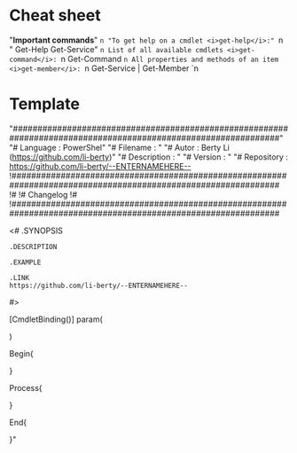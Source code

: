 # Cheat sheet

"<b>Important commands</b>" `n
"To get help on a cmdlet <i>get-help</i>:" `n
"	Get-Help Get-Service" `n
List of all available cmdlets <i>get-command</i>: `n
	Get-Command `n
All properties and methods of an item <i>get-member</i>: `n
	Get-Service | Get-Member `n

# Template

"###############################################################################################################"
"# Language    : PowerShel"
"# Filename    : "
"# Autor       : Berty Li (https://github.com/li-berty)"
"# Description : "
"# Version     : "
"# Repository  : https://github.com/li-berty/--ENTERNAMEHERE--
!###############################################################################################################
!#
!# Changelog
!#
!###############################################################################################################

<#
    .SYNOPSIS
    
    .DESCRIPTION
    
    .EXAMPLE
    
    .LINK
    https://github.com/li-berty/--ENTERNAMEHERE--
#>

[CmdletBinding()]
param(

)

Begin{

}

Process{

}

End{

}"
